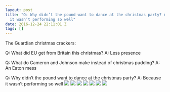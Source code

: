 ```yaml
---
layout: post
title: "Q: Why didn’t the pound want to dance at the christmas party? A: Because
  it wasn’t performing so well"
date: 2016-12-24 22:11:01 Z
tags: []
---
```

The Guardian christmas crackers:

Q: What did EU get from Britain this christmas? A: Less presence

Q: What do Cameron and Johnson make instead of christmas pudding? A: An Eaton mess

Q: Why didn’t the pound want to dance at the christmas party? A: Because it wasn’t performing so well
![](/media/2016/12/154909171109_0.jpg)
![](/media/2016/12/154909171109_1.jpg)
![](/media/2016/12/154909171109_2.jpg)
![](/media/2016/12/154909171109_3.jpg)
![](/media/2016/12/154909171109_4.jpg)
![](/media/2016/12/154909171109_5.jpg)
![](/media/2016/12/154909171109_6.jpg)
